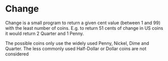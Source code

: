 Change
====== 

Change is a small program to return a given cent value (between 1 and 99) with the least number of coins. 
E.g. to return 51 cents of change in US coins it would return 2 Quarter and 1 Penny.

The possible coins only use the widely used Penny, Nickel, Dime and Quarter. 
The less commonly used Half-Dollar or Dollar coins are not considered